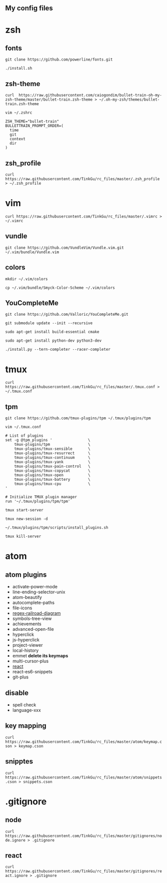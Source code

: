 My config files
---
# zsh
## fonts
`git clone https://github.com/powerline/fonts.git`

`./install.sh`

## zsh-theme
`curl  https://raw.githubusercontent.com/caiogondim/bullet-train-oh-my-zsh-theme/master/bullet-train.zsh-theme > ~/.oh-my-zsh/themes/bullet-train.zsh-theme`

`vim ~/.zshrc`
```
ZSH_THEME="bullet-train"
BULLETTRAIN_PROMPT_ORDER=(
  time
  git
  context
  dir
)
```

## zsh_profile
`curl https://raw.githubusercontent.com/TinkGu/rc_files/master/.zsh_profile > ~/.zsh_profile`

# vim
`curl https://raw.githubusercontent.com/TinkGu/rc_files/master/.vimrc > ~/.vimrc`

## vundle
`git clone https://github.com/VundleVim/Vundle.vim.git ~/.vim/bundle/Vundle.vim`

## colors
`mkdir ~/.vim/colors`

`cp ~/.vim/bundle/Smyck-Color-Scheme ~/.vim/colors`

## YouCompleteMe

`git clone https://github.com/Valloric/YouCompleteMe.git`

`git submodule update --init --recursive`

`sudo apt-get install build-essential cmake`

`sudo apt-get install python-dev python3-dev`

`./install.py --tern-completer --racer-completer`

# tmux
`curl https://raw.githubusercontent.com/TinkGu/rc_files/master/.tmux.conf > ~/.tmux.conf`

## tpm
`git clone https://github.com/tmux-plugins/tpm ~/.tmux/plugins/tpm`

`vim ~/.tmux.conf`
```
# List of plugins
set -g @tpm_plugins '                \
    tmux-plugins/tpm                 \
    tmux-plugins/tmux-sensible       \
    tmux-plugins/tmux-resurrect      \
    tmux-plugins/tmux-continuum      \
    tmux-plugins/tmux-yank           \
    tmux-plugins/tmux-pain-control   \
    tmux-plugins/tmux-copycat        \
    tmux-plugins/tmux-open           \
    tmux-plugins/tmux-battery        \
    tmux-plugins/tmux-cpu            \
'

# Initialize TMUX plugin manager
run '~/.tmux/plugins/tpm/tpm'
```

`tmux start-server`

`tmux new-session -d`

`~/.tmux/plugins/tpm/scripts/install_plugins.sh`

`tmux kill-server`

# atom
## atom plugins
* activate-power-mode
* line-ending-selector-unix
* atom-beautify
* autocomplete-paths
* file-icons
* [regex-railroad-diagram](https://github.com/klorenz/atom-regex-railroad-diagrams)
* symbols-tree-view
* achievements
* advanced-open-file
* hyperclick
* js-hyperclick
* project-viewer
* local-history
* emmet **delete its keymaps**
* multi-cursor-plus
* [react](https://github.com/orktes/atom-react)
* react-es6-snippets
* git-plus

## disable
* spell check
* language-xxx

## key mapping
`curl https://raw.githubusercontent.com/TinkGu/rc_files/master/atom/keymap.cson > keymap.cson`

## snipptes
`curl https://raw.githubusercontent.com/TinkGu/rc_files/master/atom/snippets.cson > snippets.cson`


# .gitignore
## node
`curl https://raw.githubusercontent.com/TinkGu/rc_files/master/gitignores/node.ignore > .gitignore`
## react
`curl https://raw.githubusercontent.com/TinkGu/rc_files/master/gitignores/react.ignore > .gitignore`

